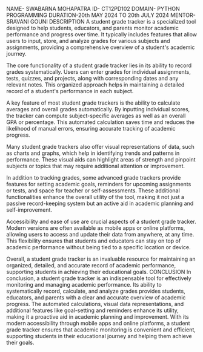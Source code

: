 NAME- SWABARNA MOHAPATRA
ID-  CT12PD102
DOMAIN- PYTHON PROGRAMMING
DURATION-20th MAY 2024 TO 20th JULY 2024
MENTOR- SRAVANI GOUNI
DESCRIPTION
A student grade tracker is a specialized tool designed to help students, educators, and parents monitor academic performance and progress over time. It typically includes features that allow users to input, store, and analyze grades for various subjects and assignments, providing a comprehensive overview of a student's academic journey.

The core functionality of a student grade tracker lies in its ability to record grades systematically. Users can enter grades for individual assignments, tests, quizzes, and projects, along with corresponding dates and any relevant notes. This organized approach helps in maintaining a detailed record of a student's performance in each subject.

A key feature of most student grade trackers is the ability to calculate averages and overall grades automatically. By inputting individual scores, the tracker can compute subject-specific averages as well as an overall GPA or percentage. This automated calculation saves time and reduces the likelihood of manual errors, ensuring accurate tracking of academic progress.

Many student grade trackers also offer visual representations of data, such as charts and graphs, which help in identifying trends and patterns in performance. These visual aids can highlight areas of strength and pinpoint subjects or topics that may require additional attention or improvement.

In addition to tracking grades, some advanced grade trackers provide features for setting academic goals, reminders for upcoming assignments or tests, and space for teacher or self-assessments. These additional functionalities enhance the overall utility of the tool, making it not just a passive record-keeping system but an active aid in academic planning and self-improvement.

Accessibility and ease of use are crucial aspects of a student grade tracker. Modern versions are often available as mobile apps or online platforms, allowing users to access and update their data from anywhere, at any time. This flexibility ensures that students and educators can stay on top of academic performance without being tied to a specific location or device.

Overall, a student grade tracker is an invaluable resource for maintaining an organized, detailed, and accurate record of academic performance, supporting students in achieving their educational goals.
CONCLUSION
In conclusion, a student grade tracker is an indispensable tool for effectively monitoring and managing academic performance. Its ability to systematically record, calculate, and analyze grades provides students, educators, and parents with a clear and accurate overview of academic progress. The automated calculations, visual data representations, and additional features like goal-setting and reminders enhance its utility, making it a proactive aid in academic planning and improvement. With its modern accessibility through mobile apps and online platforms, a student grade tracker ensures that academic monitoring is convenient and efficient, supporting students in their educational journey and helping them achieve their goals.
